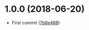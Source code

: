 <a name="1.0.0"></a>
# 1.0.0 (2018-06-20)

* First commit ([7b8e488](https://github.com/Kikobeats/html-select2/commit/7b8e488))



